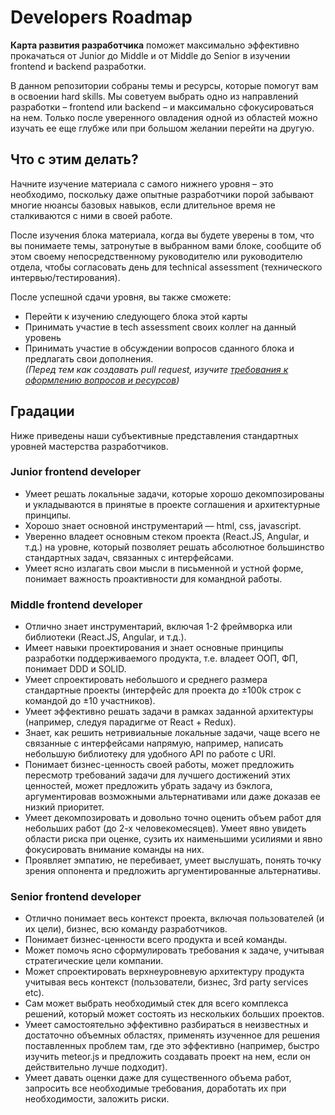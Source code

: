 # Developers Roadmap
**Карта развития разработчика** поможет максимально эффективно прокачаться от Junior до Middle и от Middle до Senior в изучении frontend и backend разработки.

В данном репозитории собраны темы и ресурсы, которые помогут вам в освоении hard skills. Мы советуем выбрать одно из направлений разработки – frontend или backend – и максимально сфокусироваться на нем. Только после уверенного овладения одной из областей можно изучать ее еще глубже или при большом желании перейти на другую.


## Что с этим делать?
Начните изучение материала с самого нижнего уровня – это необходимо, поскольку даже опытные разработчики порой забывают многие нюансы базовых навыков, если длительное время не сталкиваются с ними в своей работе.

После изучения блока материала, когда вы будете уверены в том, что вы понимаете темы, затронутые в выбранном вами блоке, сообщите об этом своему непосредственному руководителю или руководителю отдела, чтобы согласовать день для technical assessment (технического интервью/тестирования).

После успешной сдачи уровня, вы также сможете:
* Перейти к изучению следующего блока этой карты
* Принимать участие в tech assessment своих коллег на данный уровень
* Принимать участие в обсуждении вопросов сданного блока и предлагать свои дополнения.  
_(Перед тем как создавать pull request, изучите [требования к оформлению вопросов и ресурсов](./requirements.md))_


## Градации
Ниже приведены наши субъективные представления стандартных уровней мастерства разработчиков.


### Junior frontend developer
* Умеет решать локальные задачи, которые хорошо декомпозированы и укладываются в принятые в проекте соглашения и архитектурные принципы.
* Хорошо знает основной инструментарий — html, css, javascript.
* Уверенно владеет основным стеком проекта (React.JS, Angular, и т.д.) на уровне, который позволяет решать абсолютное большинство стандартных задач, связанных с интерфейсами.
* Умеет ясно излагать свои мысли в письменной и устной форме, понимает важность проактивности для командной работы.


### Middle frontend developer
* Отлично знает инструментарий, включая 1-2 фреймворка или библиотеки (React.JS, Angular, и т.д.).
* Имеет навыки проектирования и знает основные принципы разработки поддерживаемого продукта, т.е. владеет ООП, ФП, понимает DDD и SOLID.
* Умеет спроектировать небольшого и среднего размера стандартные проекты (интерфейс для проекта до ±100k строк с командой до ±10 участников).
* Умеет эффективно решать задачи в рамках заданной архитектуры (например, следуя парадигме от React + Redux).
* Знает, как решить нетривиальные локальные задачи, чаще всего не связанные с интерфейсами напрямую, например, написать небольшую библиотеку для удобного API по работе с URI.
* Понимает бизнес-ценность своей работы, может предложить пересмотр требований задачи для лучшего достижений этих ценностей, может предложить убрать задачу из бэклога, аргументировав возможными альтернативами или даже доказав ее низкий приоритет.
* Умеет декомпозировать и довольно точно оценить объем работ для небольших работ (до 2-х человекомесяцев). Умеет явно увидеть области риска при оценке, сузить их наименьшими усилиями и явно фокусировать внимание команды на них.
* Проявляет эмпатию, не перебивает, умеет выслушать, понять точку зрения оппонента и предложить аргументированные альтернативы.


### Senior frontend developer
* Отлично понимает весь контекст проекта, включая пользователей (и их цели), бизнес, всю команду разработчиков.
* Понимает бизнес-ценности всего продукта и всей команды.
* Может помочь ясно сформулировать требования к задаче, учитывая стратегические цели компании.
* Может спроектировать верхнеуровневую архитектуру продукта учитывая весь контекст (пользователи, бизнес, 3rd party services etc).
* Сам может выбрать необходимый стек для всего комплекса решений, который может состоять из нескольких больших проектов.
* Умеет самостоятельно эффективно разбираться в неизвестных и достаточно объемных областях, применять изученное для решения поставленных проблем там, где это эффективно (например, быстро изучить meteor.js и предложить создавать проект на нем, если он действительно лучше подходит).
* Умеет давать оценки даже для существенного объема работ, запросить все необходимые требования, доработать их при необходимости, заложить риски.
